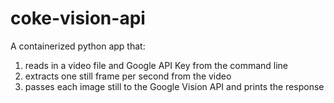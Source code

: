 # coke-vision-api
A containerized python app that:

  1. reads in a video file and Google API Key from the command line
  2. extracts one still frame per second from the video
  3. passes each image still to the Google Vision API and prints the response 
